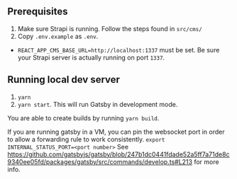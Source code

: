 ## Prerequisites

1. Make sure Strapi is running. Follow the steps found in ``src/cms/``
2. Copy ``.env.example`` as ``.env``.
  * ```REACT_APP_CMS_BASE_URL=http://localhost:1337``` must be set. Be sure your Strapi server is actually running on port ``1337``.

## Running local dev server

1. ``yarn``
2. ``yarn start``. This will run Gatsby in development mode.

You are able to create builds by running ``yarn build``.

If you are running gatsby in a VM, you can pin the websocket port in order to allow a forwarding rule to work consistently.  `export INTERNAL_STATUS_PORT=<port number>`
See https://github.com/gatsbyjs/gatsby/blob/247b1dc0441fdade52a5ff7a71de8c9340ee05fd/packages/gatsby/src/commands/develop.ts#L213 for more info.
